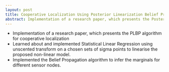 ```yaml
---
layout: post
title: Cooperative Localization Using Posterior Linearization Belief Propagation
abstract: Implementation of a research paper, which presents the Posterior Linearization Belief Propagation algorithm for cooperative localization in Sensor Networks
---
```

- Implementation of a research paper, which presents the PLBP algorithm for cooperative localization
- Learned about and implemented Statistical Linear Regression using unscented transform on a
chosen sets of sigma points to linearise the proposed non-linear model.
- Implemented the Belief Propagation algorithm to infer the marginals for different sensor nodes.
